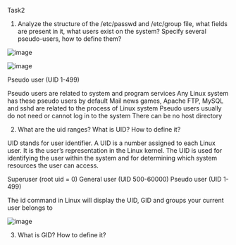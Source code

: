 Task2

1) Analyze the structure of the /etc/passwd and /etc/group file, what fields are present in it, what users exist on the system? Specify several pseudo-users, how to define them?

![image](https://user-images.githubusercontent.com/97533533/162631683-8c9f969f-c14d-4076-86a6-f465a9880d2c.png)

![image](https://user-images.githubusercontent.com/97533533/162631715-78c7bbfb-0f5a-4892-b598-4dfcae50d2c7.png)

Pseudo user (UID 1-499)

Pseudo users are related to system and program services Any Linux system has these pseudo users by default Mail news games, Apache FTP, MySQL and sshd are related to the process of Linux system Pseudo users usually do not need or cannot log in to the system There can be no host directory

2) What are the uid ranges? What is UID? How to define it?

UID stands for user identifier. A UID is a number assigned to each Linux user. It is the user’s representation in the Linux kernel. The UID is used for identifying the user within the system and for determining which system resources the user can access.

Superuser (root uid = 0)
General user (UID 500-60000)
Pseudo user (UID 1-499)

The id command in Linux will display the UID, GID and groups your current user belongs to

![image](https://user-images.githubusercontent.com/97533533/162631793-9ab68667-b170-4370-8cb2-63436ff49063.png)

3) What is GID? How to define it?

